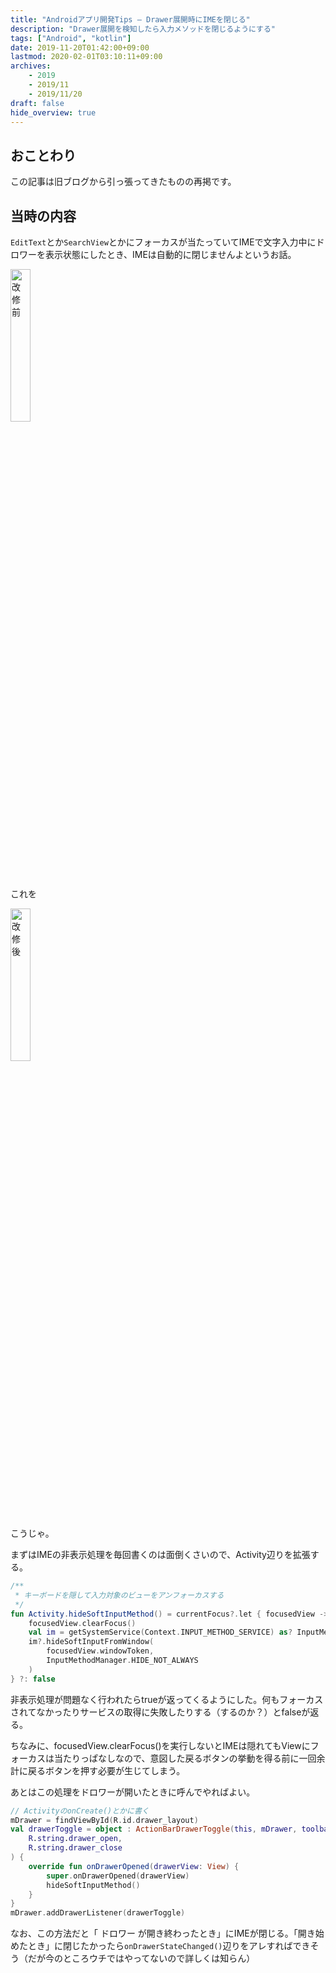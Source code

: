 ```yaml
---
title: "Androidアプリ開発Tips – Drawer展開時にIMEを閉じる"
description: "Drawer展開を検知したら入力メソッドを閉じるようにする"
tags: ["Android", "kotlin"]
date: 2019-11-20T01:42:00+09:00
lastmod: 2020-02-01T03:10:11+09:00
archives:
    - 2019
    - 2019/11
    - 2019/11/20
draft: false
hide_overview: true
---
```


## おことわり

この記事は旧ブログから引っ張ってきたものの再掲です。

## 当時の内容

`EditText`とか`SearchView`とかにフォーカスが当たっていてIMEで文字入力中にドロワーを表示状態にしたとき、IMEは自動的に閉じませんよというお話。

<img src="/images/2019/11_20_00_from.gif" title="改修前" width="25%"/>

これを

<img src="/images/2019/11_20_00_to.gif" title="改修後" width="25%"/>

こうじゃ。

まずはIMEの非表示処理を毎回書くのは面倒くさいので、Activity辺りを拡張する。

```kt
/**
 * キーボードを隠して入力対象のビューをアンフォーカスする
 */
fun Activity.hideSoftInputMethod() = currentFocus?.let { focusedView ->
    focusedView.clearFocus()
    val im = getSystemService(Context.INPUT_METHOD_SERVICE) as? InputMethodManager
    im?.hideSoftInputFromWindow(
        focusedView.windowToken,
        InputMethodManager.HIDE_NOT_ALWAYS
    )
} ?: false
```

非表示処理が問題なく行われたらtrueが返ってくるようにした。何もフォーカスされてなかったりサービスの取得に失敗したりする（するのか？）とfalseが返る。

ちなみに、focusedView.clearFocus()を実行しないとIMEは隠れてもViewにフォーカスは当たりっぱなしなので、意図した戻るボタンの挙動を得る前に一回余計に戻るボタンを押す必要が生じてしまう。

あとはこの処理をドロワーが開いたときに呼んでやればよい。

```kt
// ActivityのonCreate()とかに書く
mDrawer = findViewById(R.id.drawer_layout)
val drawerToggle = object : ActionBarDrawerToggle(this, mDrawer, toolbar,
    R.string.drawer_open,
    R.string.drawer_close
) {
    override fun onDrawerOpened(drawerView: View) {
        super.onDrawerOpened(drawerView)
        hideSoftInputMethod()
    }
}
mDrawer.addDrawerListener(drawerToggle)
```

なお、この方法だと「 ドロワー が開き終わったとき」にIMEが閉じる。「開き始めたとき」に閉じたかったら`onDrawerStateChanged()`辺りをアレすればできそう（だが今のところウチではやってないので詳しくは知らん）
